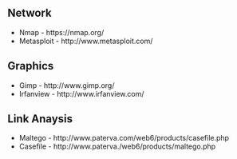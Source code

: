 
<h2> Network</h2>
<ul>
<li> Nmap - https://nmap.org/
<li> Metasploit - http://www.metasploit.com/ 
</ul>
<h2> Graphics </h2>
<ul>
<li> Gimp - http://www.gimp.org/
<li> Irfanview -  http://www.irfanview.com/ 
</ul>
<h2> Link Anaysis </h2>
<ul>
<li> Maltego - http://www.paterva.com/web6/products/casefile.php
<li> Casefile - http://www.paterva./web6/products/maltego.php
</ul>

